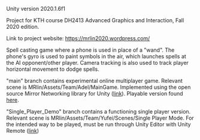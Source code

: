 Unity version 2020.1.6f1

Project for KTH course DH2413 Advanced Graphics and Interaction, Fall 2020 edition.

Link to project website: https://mrlin2020.wordpress.com/

Spell casting game where a phone is used in place of a "wand". The phone's gyro is used to paint symbols in the air, which launches spells at the AI opponent/other player. Camera tracking is also used to track player horizontal movement to dodge spells.

"main" branch contains experimental online multiplayer game. Relevant scene is MRlin/Assets/Team/Adel/MainGame. Implemented using the open source Mirror Networking library for Unity ([link](https://mirror-networking.com/)). Playable version found [here](https://drive.google.com/drive/folders/1k-mavsMUS-anP8W5GcfNqFCGdj2-GbjC).

"Single_Player_Demo" branch contains a functioning single player version. Relevant scene is MRlin/Assets/Team/Yufei/Scenes/Single Player Mode. For the intended way to be played, must be run through Unity Editor with Unity Remote ([link](https://docs.unity3d.com/2020.1/Documentation/Manual/UnityRemote5.html))
